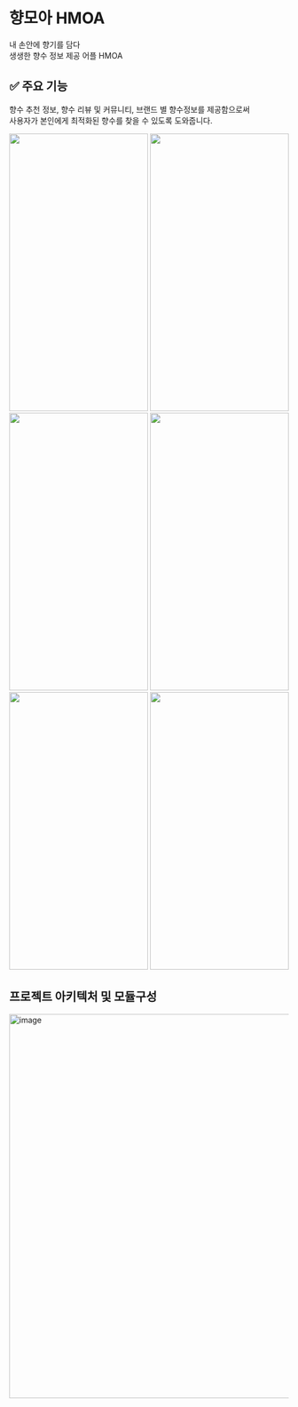 # 향모아 HMOA
내 손안에 향기를 담다  
생생한 향수 정보 제공 어플 HMOA

## ✅ 주요 기능

향수 추천 정보, 향수 리뷰 및 커뮤니티, 브랜드 별 향수정보를 제공함으로써   
사용자가 본인에게 최적화된 향수를 찾을 수 있도록 도와줍니다.
  
<img src="https://github.com/HMOAA/HMOA_ANDROID/assets/67788699/b2887a5c-7914-48cd-9ad0-52a8e196b418" width=250 height = 500/> 
<img src="https://github.com/HMOAA/HMOA_ANDROID/assets/67788699/11a99f05-a8c1-41e5-9200-9be89ccc5e15" width=250 height = 500/> 
<img src="https://github.com/HMOAA/HMOA_ANDROID/assets/67788699/4e71d5d4-0b47-4fac-bd27-91a6407a7d84" width=250 height = 500/> 
<img src="https://github.com/HMOAA/HMOA_ANDROID/assets/67788699/10b5ec82-84d2-43da-9186-337b944ddd6d" width=250 height = 500/> 
<img src="https://github.com/HMOAA/HMOA_ANDROID/assets/67788699/54ab89b9-be2b-4994-b23a-3d15e4e6aa72" width=250 height = 500/> 
<img src="https://github.com/HMOAA/HMOA_ANDROID/assets/67788699/42ed4118-6cf0-4d7c-a310-7731659ec557" width=250 height = 500/>

## 프로젝트 아키텍처 및 모듈구성
<img width="692" alt="image" src="https://github.com/HMOAA/HMOA_ANDROID/assets/67788699/360dd95e-4d1b-4c06-b93c-53fb2014a6bc">

